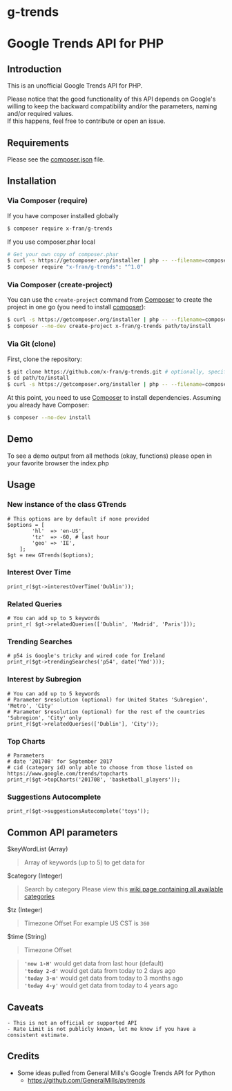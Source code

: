 # g-trends


Google Trends API for PHP
=========================


Introduction
------------

This is an unofficial Google Trends API for PHP.

Please notice that the good functionality of this API depends on Google's willing to keep the backward compatibility and/or the parameters, naming and/or required values.   
If this happens, feel free to contribute or open an issue.


Requirements
------------

Please see the [composer.json](composer.json) file.


Installation
------------

### Via Composer (require)

If you have composer installed globally
```bash
$ composer require x-fran/g-trends
```

If you use composer.phar local
```bash
# Get your own copy of composer.phar
$ curl -s https://getcomposer.org/installer | php -- --filename=composer
$ composer require "x-fran/g-trends": "^1.0"
```


### Via Composer (create-project)

You can use the `create-project` command from [Composer](http://getcomposer.org/)
to create the project in one go (you need to install [composer](https://getcomposer.org/doc/00-intro.md#downloading-the-composer-executable)):

```bash
$ curl -s https://getcomposer.org/installer | php -- --filename=composer
$ composer --no-dev create-project x-fran/g-trends path/to/install
```

### Via Git (clone)

First, clone the repository:

```bash
$ git clone https://github.com/x-fran/g-trends.git # optionally, specify the directory in which to clone
$ cd path/to/install
$ curl -s https://getcomposer.org/installer | php -- --filename=composer
```

At this point, you need to use [Composer](https://getcomposer.org/) to install
dependencies. Assuming you already have Composer:

```bash
$ composer --no-dev install
```

Demo
----

To see a demo output from all methods (okay, functions) please open in your favorite browser the index.php 


Usage
-----

### New instance of the class GTrends

    # This options are by default if none provided
    $options = [
            'hl'  => 'en-US',
            'tz'  => -60, # last hour
            'geo' => 'IE',
        ];
    $gt = new GTrends($options);

### Interest Over Time

    print_r($gt->interestOverTime('Dublin'));

### Related Queries

    # You can add up to 5 keywords
    print_r( $gt->relatedQueries(['Dublin', 'Madrid', 'Paris']));

### Trending Searches

    # p54 is Google's tricky and wired code for Ireland
    print_r($gt->trendingSearches('p54', date('Ymd')));

### Interest by Subregion

    # You can add up to 5 keywords
    # Parameter $resolution (optional) for United States 'Subregion', 'Metro', 'City'
    # Parameter $resolution (optional) for the rest of the countries 'Subregion', 'City' only
    print_r($gt->relatedQueries(['Dublin'], 'City'));


### Top Charts

    # Parameters
    # date '201708' for September 2017
    # cid (category id) only able to choose from those listed on https://www.google.com/trends/topcharts
    print_r($gt->topCharts('201708', 'basketball_players'));

### Suggestions Autocomplete

    print_r($gt->suggestionsAutocomplete('toys'));

    
## Common API parameters

$keyWordList (Array)

> Array of keywords (up to 5) to get data for

$category (Integer)

> Search by category
> Please view this [wiki page containing all available categories](https://github.com/pat310/google-trends-api/wiki/Google-Trends-Categories)

$tz (Integer)

> Timezone Offset
> For example US CST is ```360```

$time (String)

> Timezone Offset 

> **```'now 1-H'```** would get data from last hour (default)  
> **```'today 2-d'```** would get data from today to 2 days ago  
> **```'today 3-m'```** would get data from today to 3 months ago  
> **```'today 4-y'```** would get data from today to 4 years ago  


Caveats
-------

    - This is not an official or supported API
    - Rate Limit is not publicly known, let me know if you have a consistent estimate.


Credits
-------

* Some ideas pulled from General Mills's Google Trends API for Python
    - https://github.com/GeneralMills/pytrends
    
    